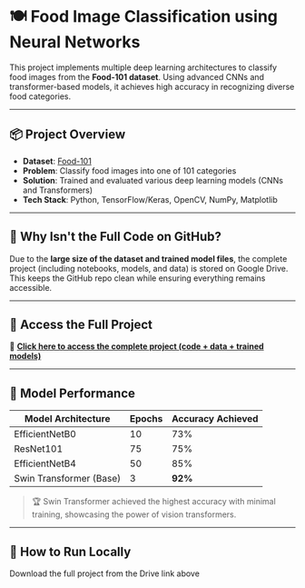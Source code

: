 # 🍽️ Food Image Classification using Neural Networks

This project implements multiple deep learning architectures to classify food images from the **Food-101 dataset**. Using advanced CNNs and transformer-based models, it achieves high accuracy in recognizing diverse food categories.

---

## 📦 Project Overview

- **Dataset**: [Food-101](https://data.vision.ee.ethz.ch/cvl/datasets_extra/food-101/)
- **Problem**: Classify food images into one of 101 categories
- **Solution**: Trained and evaluated various deep learning models (CNNs and Transformers)
- **Tech Stack**: Python, TensorFlow/Keras, OpenCV, NumPy, Matplotlib

---

## 🧠 Why Isn't the Full Code on GitHub?

Due to the **large size of the dataset and trained model files**, the complete project (including notebooks, models, and data) is stored on Google Drive.  
This keeps the GitHub repo clean while ensuring everything remains accessible.

---

## 🔗 Access the Full Project

📁 **[Click here to access the complete project (code + data + trained models)](https://drive.google.com/drive/folders/1Zl_b95v0xhvsrzUt2_-f5tu2lWRye9zw?usp=sharing)**

---

## 🧪 Model Performance

| Model Architecture       | Epochs | Accuracy Achieved |
|--------------------------|--------|-------------------|
| EfficientNetB0           | 10     | 73%               |
| ResNet101                | 75     | 75%               |
| EfficientNetB4           | 50     | 85%               |
| Swin Transformer (Base)  | 3      | **92%**           |

> 🏆 Swin Transformer achieved the highest accuracy with minimal training, showcasing the power of vision transformers.

---

## 🚀 How to Run Locally
 Download the full project from the Drive link above

